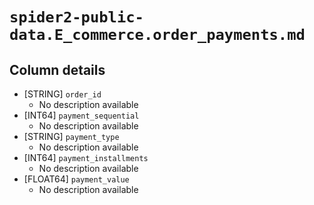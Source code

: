 # `spider2-public-data.E_commerce.order_payments.md`

## Column details

* [STRING]    `order_id`
  - No description available
* [INT64]    `payment_sequential`
  - No description available
* [STRING]    `payment_type`
  - No description available
* [INT64]    `payment_installments`
  - No description available
* [FLOAT64]    `payment_value`
  - No description available

